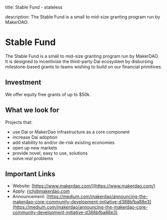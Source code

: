 title: Stable Fund - stateless

description: The Stable Fund is a small to mid-size granting program run by MakerDAO.

# Stable Fund

The Stable Fund is a small to mid-size granting program run by MakerDAO. It is designed to incentivise the third-party Dai ecosystem by disbursing milestone-based grants to teams wishing to build on our financial primitives.

## Investment

We offer equity free grants of up to $50k.

## What we look for

Projects that:

* use Dai or MakerDao infrastructure as a core component
* increase Dai adoption
* add stability to and/or de-risk existing economies
* open up new markets
* provide novel, easy to use, solutions
* solve _real_ problems

## Important Links

* Website: [https://www.makerdao.com/](https://www.makerdao.com/)
* Apply: rich@makerdao.com
* Announcement: [https://medium.com/makerdao/announcing-the-makerdao-core-community-development-initiative-d388bfba88e3](https://medium.com/makerdao/announcing-the-makerdao-core-community-development-initiative-d388bfba88e3)

